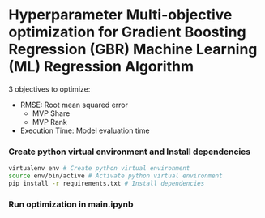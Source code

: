 # Hyperparameter Multi-objective optimization for Gradient Boosting Regression (GBR) Machine Learning (ML) Regression Algorithm

3 objectives to optimize:

- RMSE: Root mean squared error
  - MVP Share
  - MVP Rank
- Execution Time: Model evaluation time

### Create python virtual environment and Install dependencies

```bash
virtualenv env # Create python virtual environment
source env/bin/active # Activate python virtual environment
pip install -r requirements.txt # Install dependencies
```

### Run optimization in main.ipynb
